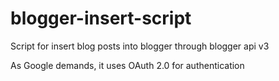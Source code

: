 blogger-insert-script
=====================

Script for insert blog posts into blogger through blogger api v3

As Google demands, it uses OAuth 2.0 for authentication
